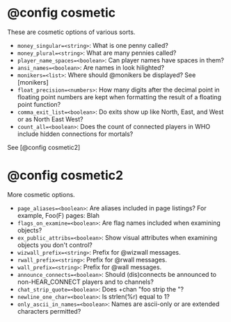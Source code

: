 # @config cosmetic
These are cosmetic options of various sorts.

- `money_singular=<string>`: What is one penny called?
- `money_plural=<string>`: What are many pennies called?
- `player_name_spaces=<boolean>`: Can player names have spaces in them?
- `ansi_names=<boolean>`: Are names in look hilighted?
- `monikers=<list>`: Where should @monikers be displayed? See [monikers]
- `float_precision=<numbers>`: How many digits after the decimal point in floating point numbers are kept when formatting the result of a floating point function?
- `comma_exit_list=<boolean>`: Do exits show up like North, East, and West or as North East West?
- `count_all=<boolean>`: Does the count of connected players in WHO include hidden connections for mortals?

See [@config cosmetic2]

# @config cosmetic2
More cosmetic options.

- `page_aliases=<boolean>`: Are aliases included in page listings? For example, Foo(F) pages: Blah
- `flags_on_examine=<boolean>`: Are flag names included when examining objects?
- `ex_public_attribs=<boolean>`: Show visual attributes when examining objects you don't control?
- `wizwall_prefix=<string>`: Prefix for @wizwall messages.
- `rwall_prefix=<string>`: Prefix for @rwall messages.
- `wall_prefix=<string>`: Prefix for @wall messages.
- `announce_connects=<boolean>`: Should (dis)connects be announced to non-HEAR_CONNECT players and to channels?
- `chat_strip_quote=<boolean>`: Does +chan "foo strip the "?
- `newline_one_char=<boolean>`: Is strlen(%r) equal to 1?
- `only_ascii_in_names=<boolean>`: Names are ascii-only or are extended characters permitted?



